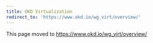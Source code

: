 ```yaml
---
title: OKD Virtualization
redirect_to: 'https://www.okd.io/wg_virt/overview/'
---
```


This page moved to https://www.okd.io/wg_virt/overview/
